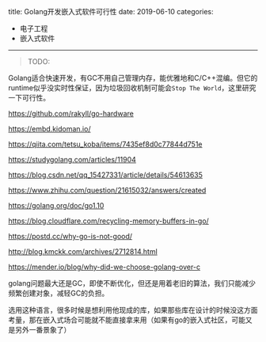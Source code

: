 title: Golang开发嵌入式软件可行性
date: 2019-06-10
categories:
- 电子工程
- 嵌入式软件


---



> TODO: 

Golang适合快速开发，有GC不用自己管理内存，能优雅地和C/C++混编。但它的runtime似乎没实时性保证，因为垃圾回收机制可能会`Stop The World`，这里研究一下可行性。




https://github.com/rakyll/go-hardware

https://embd.kidoman.io/

https://qiita.com/tetsu_koba/items/7435ef8d0c77844d751e

https://studygolang.com/articles/11904

https://blog.csdn.net/qq_15427331/article/details/54613635

https://www.zhihu.com/question/21615032/answers/created

https://golang.org/doc/go1.10

https://blog.cloudflare.com/recycling-memory-buffers-in-go/

https://postd.cc/why-go-is-not-good/

http://blog.kmckk.com/archives/2712814.html

https://mender.io/blog/why-did-we-choose-golang-over-c

golang问题最大还是GC，即使不断优化，但还是用着老旧的算法，我们只能减少频繁创建对象，减轻GC的负担。

选用这种语言，很多时候是想利用他现成的库，如果那些库在设计的时候没这方面考量，那在嵌入式场合可能就不能直接拿来用（如果有go的嵌入式社区，可能又是另外一番景象了）